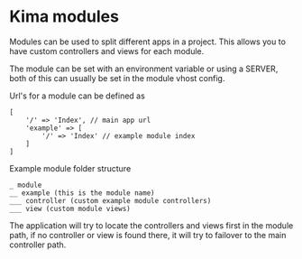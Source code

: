 Kima modules
=================

Modules can be used to split different apps in a project.
This allows you to have custom controllers and views for each module.

The module can be set with an environment variable or using a SERVER,
both of this can usually be set in the module vhost config.

Url's for a module can be defined as
```
[
	'/' => 'Index', // main app url
	'example' => [
		'/' => 'Index' // example module index
	]
]
```

Example module folder structure
```
_ module
__ example (this is the module name)
___ controller (custom example module controllers)
___ view (custom module views)
```

The application will try to locate the controllers and views first in
the module path, if no controller or view is found there, it will try
to failover to the main controller path.